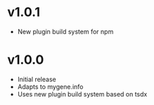 # v1.0.1

- New plugin build system for npm

# v1.0.0

- Initial release
- Adapts to mygene.info
- Uses new plugin build system based on tsdx

